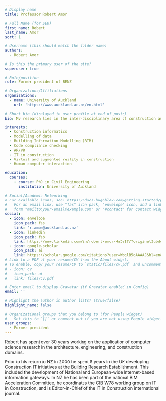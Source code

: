 ```yaml
---
# Display name
title: Professor Robert Amor

# Full Name (for SEO)
first_name: Robert
last_name: Amor
sort: 1

# Username (this should match the folder name)
authors:
  - Robert Amor

# Is this the primary user of the site?
superuser: true

# Role/position
role: Former president of BENZ

# Organizations/Affiliations
organizations:
  - name: University of Auckland
    url: 'https://www.auckland.ac.nz/en.html'

# Short bio (displayed in user profile at end of posts)
bio: My research lies in the inter-disciplinary area of construction automation and robotics.

interests:
  - Construction informatics
  - Modelling of data
  - Building Information Modelling (BIM)
  - Code compliance checking
  - AR/VR
  - IT in construction
  - Virtual and augmented reality in construction
  - Human computer interaction

education:
  courses:
    - course: PhD in Civil Engineering
      institution: University of Auckland

# Social/Academic Networking
# For available icons, see: https://docs.hugoblox.com/getting-started/page-builder/#icons
#   For an email link, use "fas" icon pack, "envelope" icon, and a link in the
#   form "mailto:your-email@example.com" or "#contact" for contact widget.
social:
  - icon: envelope
    icon_pack: fas
    link: 'r.amor@auckland.ac.nz'
  - icon: linkedin
    icon_pack: fab
    link: https://www.linkedin.com/in/robert-amor-4a5a17/?originalSubdomain=nz
  - icon: google-scholar
    icon_pack: ai
    link: https://scholar.google.com/citations?user=WqqlB5oAAAAJ&hl=en&oi=ao
# Link to a PDF of your resume/CV from the About widget.
# To enable, copy your resume/CV to `static/files/cv.pdf` and uncomment the lines below.
# - icon: cv
#   icon_pack: ai
#   link: files/cv.pdf

# Enter email to display Gravatar (if Gravatar enabled in Config)
email: ''

# Highlight the author in author lists? (true/false)
highlight_name: false

# Organizational groups that you belong to (for People widget)
#   Set this to `[]` or comment out if you are not using People widget.
user_groups:
  - Former president
---
```


Robert has spent over 30 years working on the application of computer science research in the architecture, engineering, and construction domains.

Prior to his return to NZ in 2000 he spent 5 years in the UK developing Construction IT initiatives at the Building Research Establishment. This included the development of National and European-wide Internet-based information gateways. In NZ he has been part of the national BIM Acceleration Committee, he coordinates the CIB W78 working group on IT in Construction, and is Editor-in-Chief of the IT in Construction international journal.
